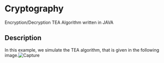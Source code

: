 # Cryptography
Encryption/Decryption TEA Algorithm written in JAVA

## Description
In this example, we simulate the TEA algorithm, that is given in the following image.![Capture](https://user-images.githubusercontent.com/80547372/166116103-c1436296-3055-4254-8aea-82590f37c606.PNG)
